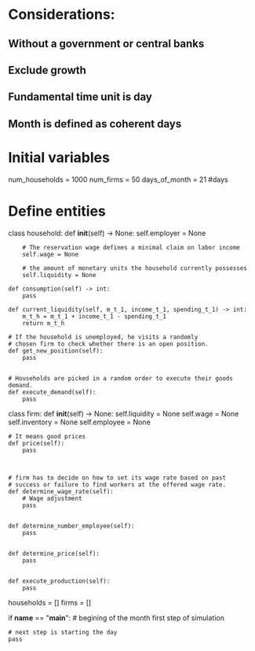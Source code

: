 #   Considerations:
##      Without a government or central banks
##      Exclude growth
##      Fundamental time unit is day
##      Month is defined as coherent days


# Initial variables
num_households = 1000
num_firms = 50
days_of_month = 21              #days

# Define entities
class household:
    def __init__(self) -> None:
        self.employer = None

        # The reservation wage defines a minimal claim on labor income
        self.wage = None

        # the amount of monetary units the household currently possesses
        self.liquidity = None
        
    def consumption(self) -> int:
        pass

    def current_liquidity(self, m_t_1, income_t_1, spending_t_1) -> int:
        m_t_h = m_t_1 + income_t_1 - spending_t_1
        return m_t_h
    
    # If the household is unemployed, he visits a randomly 
    # chosen firm to check whether there is an open position.
    def get_new_position(self):
        pass
    

    # Households are picked in a random order to execute their goods demand.
    def execute_demand(self):
        pass


class firm:
    def __init__(self) -> None:
        self.liquidity = None
        self.wage = None
        self.inventory = None
        self.employee = None
    

    # It means good prices
    def price(self):
        pass



    # firm has to decide on how to set its wage rate based on past
    # success or failure to find workers at the offered wage rate.
    def determine_wage_rate(self):
        # Wage adjustment
        pass

    
    def determine_number_employee(self):
        pass


    def determine_price(self):
        pass


    def execute_production(self):
        pass

    



households = []
firms = []



if __name__ == "__main__":
    # begining of the month first step of simulation

    # next step is starting the day
    pass
